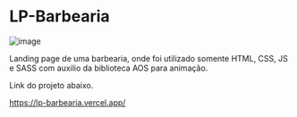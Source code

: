 ﻿# LP-Barbearia

 ![image](https://github.com/JordaneMaurelli/LP-Barbearia/assets/109225695/8cd9ed6c-6dda-4966-bc6a-898b7a1328b1)

 Landing page de uma barbearia, onde foi utilizado somente HTML, CSS, JS e SASS com auxilio da biblioteca AOS para animação.

 Link do projeto abaixo.

https://lp-barbearia.vercel.app/

